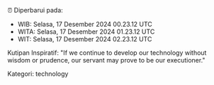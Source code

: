 ⏰ Diperbarui pada:
- WIB: Selasa, 17 Desember 2024 00.23.12 UTC
- WITA: Selasa, 17 Desember 2024 01.23.12 UTC
- WIT: Selasa, 17 Desember 2024 02.23.12 UTC

Kutipan Inspiratif:
"If we continue to develop our technology without wisdom or prudence, our servant may prove to be our executioner."


Kategori: technology

